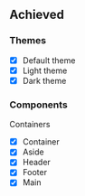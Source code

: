 ## Achieved

### Themes
- [x] Default theme
- [x] Light theme
- [x] Dark theme

### Components

Containers

- [x] Container
- [x] Aside
- [x] Header
- [x] Footer
- [x] Main
